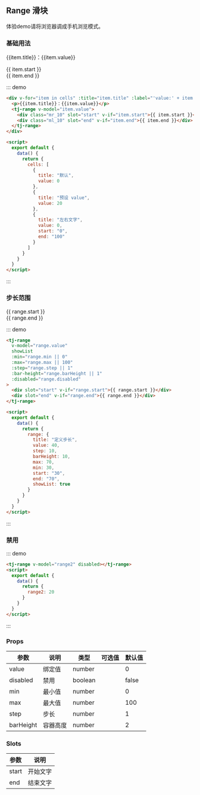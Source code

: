 ## Range 滑块

体验demo请将浏览器调成手机浏览模式。

### 基础用法
<div class="demo-block mt_15">
<div v-for="item in cells" :title="item.title" :label="'value:' + item.value">
  <p>{{item.title}}：{{item.value}}</p>
  <tj-range v-model="item.value">
    <div class="mr_10" slot="start" v-if="item.start">{{ item.start }}</div>
    <div class="ml_10" slot="end" v-if="item.end">{{ item.end }}</div>
  </tj-range>
</div>

<script>
  export default {
    data() {
      return {
        cells: [
          {
            title: "默认",
            value: 0
          },
          {
            title: "预设 value",
            value: 20
          },
          {
            title: "左右文字",
            value: 0,
            start: "0",
            end: "100"
          }
        ],
        range: {
          title: "定义步长",
          value: 40,
          step: 10,
          barHeight: 10,
          max: 70,
          min: 30,
          start: "30",
          end: "70",
          showList: true
        },
        range2: 20
      }
    }
  }
</script>
</div>

::: demo
```html
<div v-for="item in cells" :title="item.title" :label="'value:' + item.value">
  <p>{{item.title}}：{{item.value}}</p>
  <tj-range v-model="item.value">
    <div class="mr_10" slot="start" v-if="item.start">{{ item.start }}</div>
    <div class="ml_10" slot="end" v-if="item.end">{{ item.end }}</div>
  </tj-range>
</div>

<script>
  export default {
    data() {
      return {
        cells: [
          {
            title: "默认",
            value: 0
          },
          {
            title: "预设 value",
            value: 20
          },
          {
            title: "左右文字",
            value: 0,
            start: "0",
            end: "100"
          }
        ]
      }
    }
  }
</script>
```
:::

### 步长范围
<div class="demo-block mt_15">
<tj-range
  v-model="range.value"
  showList
  :min="range.min || 0"
  :max="range.max || 100"
  :step="range.step || 1"
  :bar-height="range.barHeight || 1"
  :disabled="range.disabled"
>
  <div class="mr_10" slot="start" v-if="range.start">{{ range.start }}</div>
  <div class="ml_10" slot="end" v-if="range.end">{{ range.end }}</div>
</tj-range>
</div>

::: demo
```html
<tj-range
  v-model="range.value"
  showList
  :min="range.min || 0"
  :max="range.max || 100"
  :step="range.step || 1"
  :bar-height="range.barHeight || 1"
  :disabled="range.disabled"
>
  <div slot="start" v-if="range.start">{{ range.start }}</div>
  <div slot="end" v-if="range.end">{{ range.end }}</div>
</tj-range>

<script>
  export default {
    data() {
      return {
        range: {
          title: "定义步长",
          value: 40,
          step: 10,
          barHeight: 10,
          max: 70,
          min: 30,
          start: "30",
          end: "70",
          showList: true
        }
      }
    }
  }
</script>
```
:::

### 禁用
<div class="demo-block mt_15">
<tj-range v-model="range2" disabled></tj-range>
</div>

::: demo
```html
<tj-range v-model="range2" disabled></tj-range>
<script>
  export default {
    data() {
      return {
        range2: 20
      }
    }
  }
</script>
```
:::

### Props
| 参数 | 说明 | 类型 | 可选值 | 默认值 |
| ----- | ----- | ----- | -----  | ----- |
| value | 绑定值 | number | | 0 |
| disabled | 禁用 | boolean | | false |
| min | 最小值 | number | | 0 |
| max | 最大值 | number | | 100 |
| step | 步长 | number | | 1 |
| barHeight | 容器高度 | number | | 2 |


### Slots
| 参数 | 说明 |
| ----- | ----- |
| start | 开始文字 |
| end | 结束文字 |